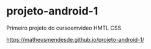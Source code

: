 # projeto-android-1
Primeiro projeto do cursoemvideo HMTL CSS

https://matheusmendesde.github.io/projeto-android-1/
